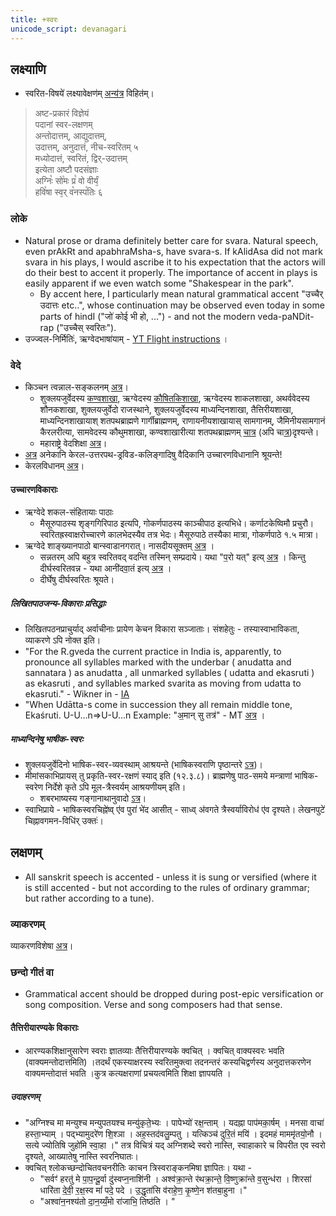```yaml
---
title: +स्वरः
unicode_script: devanagari
---
```



## लक्ष्याणि
- स्वरित-विषये॑ लक्ष्यावेक्षण॑म् [अन्य॑त्र](svaritaH/) विहित॑म्।

> अष्ट-प्रकारं विज्ञेयं  
पदानां स्वर-लक्षणम्  
अन्तोदात्तम्, आद्युदात्तम्,  
उदात्तम्, अनुदात्तं, नीच-स्वरितम् ५  
मध्योदात्तं, स्वरितं, द्विर्-उदात्तम्  
इत्येता अष्टौ पदसंज्ञाः  
अग्निः꣡ सो꣡मः प्र꣡ वो वीर्यं᳕  
हवि꣡षा स्व᳕र् व꣡नस्प꣡तिः ६  


### लोके
- Natural prose or drama definitely better care for svara. Natural speech, even prAkRt and apabhraMsha-s, have svara-s. If kAlidAsa did not mark svara in his plays, I would ascribe it to his expectation that the actors will do their best to accent it properly. The importance of accent in plays is easily apparent if we even watch some "Shakespear in the park".
  - By accent here, I particularly mean natural grammatical accent "उच्चैर् उदात्तः etc..", whose continuation may be observed even today in some parts of hindI ("जो॑ कोई भी हो, ...") - and not the modern veda-paNDit-rap ("उच्चैस् स्वरितः").
- उज्ज्वल-निर्मितिः॑, ऋग्वेदभाषा॑याम् - [YT Flight instructions](https://youtu.be/r5vsSEz1r48) ।

### वेदे
- किञ्चन त्वन्नाल-सङ्कलनम् [अत्र](https://www.youtube.com/playlist?list=PL63uIhJxWbggXl0JZBmuPlb36D_twYV-4)।
  - शुक्लयजुर्वेदस्य [कण्वशाखा](https://youtu.be/2UvdbJyH9pA?t=20), ऋग्वेदस्य [कौषितकिशाखा](https://youtu.be/2UvdbJyH9pA?t=20), ऋग्वेदस्य शाकलशाखा, अथर्ववेदस्य शौनकशाखा, शुक्लयजुर्वेदो राजस्थाने, शुक्लयजुर्वेदस्य माध्यन्दिनशाखा, तैत्तिरीयशाखा, माध्यन्दिनशाखायाश् शतपथब्राह्मणे गार्गीब्राह्मणम्, राणायनीयशाखायास् सामगानम्, जैमिनीयसामगानं कैरलरीत्या, सामवेदस्य कौथुमशाखा, कण्वशाखारीत्या शतपथब्राह्मणम् [चात्र](https://www.youtube.com/watch?v=2UvdbJyH9pA&feature=youtu.be) (अपि चा[त्र](https://vimeo.com/4747533))दृश्यन्ते।
  - महाराष्ट्रे वेदशिक्षा [अत्र](https://www.youtube.com/watch?v=ALEHkgOx8EE)।
- [अत्र](http://www.folkways.si.edu/TrackDetails.aspx?itemid=10295) अनेकानि केरल-उत्तरपथ-ड्रविड-कलिङ्गादिषु वैदिकानि उच्चारणविधानानि श्रूयन्ते!
- केरलविधानम् [अत्र](https://www.youtube.com/watch?v=ePdD7Nv3Jxg&list=PLm7v5mcn_O-ItmivvOY40KW0hcyjRJINM&index=20)।

#### उच्चारणविकाराः
- ऋग्वेदे शकल-संहितायाः पाठाः
  - मैसूरुपाठस्य शृङ्गगिरिपाठ इत्यपि, गोकर्णपाठस्य काञ्चीपाठ इत्यभिधे। कर्णाटकेष्विमौ प्रचुरौ। स्वरितह्रस्वाक्षरोच्चारणे कालभेदस्यैव तत्र भेदः। मैसूरुपाठे तस्यैका मात्रा, गोकर्णपाठे १.५ मात्रा।
- ऋग्वेदे शाङ्ख्यानपाठो बान्स्वाडानगरात्। नासदीयसूक्तम् [अत्र](https://www.youtube.com/watch?v=LpLmXwEXbjs) ।
  - सन्नतरम् अपि बहुत्र स्वरितवद् वदन्ति तस्मिन् सम्प्रदाये। यथा "प॒रो यत्" इत्य् [अत्र](https://www.youtube.com/watch?v=LpLmXwEXbjs) । किन्तु दीर्घस्वरितवन्न - यथा आनी॑दवा॒तं इत्य् [अत्र](https://www.youtube.com/watch?v=LpLmXwEXbjs) ।
  - दीर्घेषु दीर्घस्वरितः श्रूयते।


##### लिखितपाठजन्य-विकाराः प्रसिद्धाः
- लिखितपठनप्राचुर्याद् अर्वाचीनाः प्रायेण केचन विकारा सञ्जाताः। संशहेतुः - तस्यास्वाभाविकता, व्याकरणे ऽपि नोक्त इति।
- "For the R.gveda the current practice in India is, apparently, to pronounce all
  syllables marked with the underbar ( anudatta and sannatara ) as anudatta , all
  unmarked syllables ( udatta and ekasruti ) as ekasruti , and syllables marked
  svarita as moving from udatta to ekasruti." - Wikner in - [IA](https://archive.org/details/accents_201803)
- "When Udātta-s come in succession they all remain middle tone, Ekaśruti. U-U...n=>U-U...n Example: "अ॒मान् सु तत्र॑"  - MT [अत्र](https://archive.org/details/accents_201803/mode/2up) ।

##### माध्यन्दिनेषु भाषीक-स्वरः
- शुक्लयजुर्वेदिनो भाषिक-स्वर-व्यवस्थाम् आश्रयन्ते (भाषिकस्वराणि पृष्ठान्तरे [ऽत्र](../shixaa/granthAH/yajur-vedaH/kRShNaH/bhAShika-sUtrANi/))।
- मीमांसकाभिप्रायस् तु प्रकृति-स्वर-रक्षणं स्याद् इति (१२.३.८)। ब्राह्मणेषु पाठ-समये मन्त्राणां भाषिक-स्वरेण निर्देशे कृते ऽपि मूल-त्रैस्वर्यम् आश्रयणीयम् इति। 
  - शबरभाष्यस्य गङ्गानाथानुवादो [ऽत्र](https://archive.org/stream/ShabaraBhasyaTrByGanganathJha/Shabara%20Bhasya%20tr%20by%20Ganganath%20Jha%20Vol%203#page/n941/mode/2up)।  
- स्वाभिप्राये - भाषिकस्वरचिह्ने॑ष्व् ए॑व पुरा॑ भे॑द आसीत् - साध्व् अ॑वगते त्रैस्वर्याविरोध॑ ए॑व दृश्यते। लेखनपुटे॑ चिह्नावगमन-विधि॑र् उक्तः॑।

## लक्षणम्
- All sanskrit speech is accented - unless it is sung or versified (where it is still accented - but not according to the rules of ordinary grammar; but rather according to a tune).

### व्याकरणम्
व्याकरणविशेषा [अत्र](../../vyAkaraNam/svaraH/)।

### छन्दो गीतं वा
- Grammatical accent should be dropped during post-epic versification or song composition. Verse and song composers had that sense.

#### तैत्तिरीयारण्यके विकाराः
- आरण्यकशिक्षानुसारेण स्वराः ज्ञातव्याः तैत्तिरीयारण्यके क्वचित् । क्वचित् वाक्यस्वरः भवति (वाक्यमन्तोदात्तमिति) ।तदर्थं एकस्याक्षरस्य स्वरितमुक्त्वा तदनन्तरं कस्यचिद्वर्णस्य अनुदात्तकरणेन वाक्यमन्तोदात्तं भवति ।कुत्र कत्यक्षराणां प्रचयत्वमिति शिक्षा ज्ञापयति ।

##### उदाहरणम् 
- "अग्निश्च मा मन्युश्च मन्युपतयश्च मन्यु॑कृते॒भ्यः । पापेभ्यो॑ रक्ष॒न्ताम् । यदह्ना पाप॑मका॒र्षम् । मनसा वाचा॑ हस्ता॒भ्याम् । पद्भ्यामुदरे॑ण शि॒श्ञा । अह॒स्तद॑वलु॒म्पतु । यत्किञ्च॑ दुरि॒तं मयि॑ । इदमहं माममृ॑तयो॒नौ । सत्ये ज्योतिषि जुहो॑मि स्वा॒हा ।"  तत्र विचित्रं यद् अग्निशब्दे स्वरो नास्ति, स्वाहाकारे च विपरीत एव स्वरो दृश्यते, आख्यातेषु नास्ति स्वरनिघातः।
- क्वचित् श्लोकच्छन्दोचितवचनरीतिः काचन त्रिस्वराङ्कनमिषा ज्ञापितः। यथा - 
  - "सर्वꣳ॑ हरतु॑ मे पा॒प॒न्दू॒र्वा दु॑स्वप्न॒नाशि॑नी । अश्व॑क्रा॒न्ते र॑थक्रा॒न्ते॒ वि॒ष्णुक्रा॑न्ते व॒सुन्ध॑रा । शिरसा॑ धारि॑ता दे॒वी॒ र॒क्ष॒स्व मां॑ पदे॒ पदे । उ॒द्धृता॑सि व॑राहे॒ण॒ कृ॒ष्णे॒न श॑तबा॒हुना ।"
  - "अश्वा॑न॒नश्य॑तो दा॒न॒य्यँ॒मो रा॑जाभि॒ तिष्ठ॑ति । "

